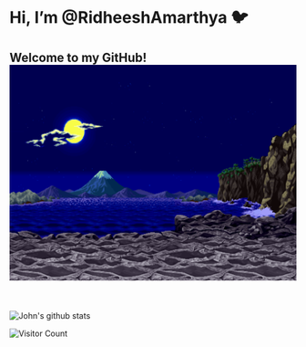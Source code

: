 
<h1> Hi, I’m @RidheeshAmarthya 🐦 </h1> 

<h2> Welcome to my GitHub! <img src="https://github.com/RidheeshAmarthya/RidheeshAmarthya/blob/main/wallpaper.gif"> </h1> <br>

![John's github stats](https://github-readme-stats.vercel.app/api?username=RidheeshAmarthya&count_private=true&show_icons=true&theme=dark)

![Visitor Count](https://profile-counter.glitch.me/{RidheeshAmarthya}/count.svg) 
